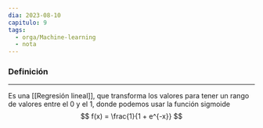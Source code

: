 ```yaml
---
dia: 2023-08-10
capitulo: 9
tags:
  - orga/Machine-learning
  - nota
---
```

### Definición
---
Es una [[Regresión lineal]], que transforma los valores para tener un rango de valores entre el $0$ y el $1$, donde podemos usar la función sigmoide $$ f(x) = \frac{1}{1 + e^{-x}} $$
